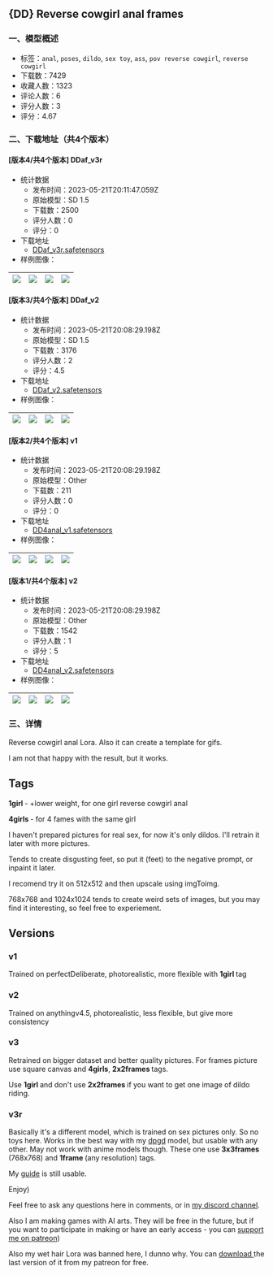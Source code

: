 ## {DD} Reverse cowgirl anal frames
### 一、模型概述

- 标签：`anal`, `poses`, `dildo`, `sex toy`, `ass`, `pov reverse cowgirl`, `reverse cowgirl`
- 下载数：7429
- 收藏人数：1323
- 评论人数：6
- 评分人数：3
- 评分：4.67

### 二、下载地址（共4个版本）

#### [版本4/共4个版本] DDaf_v3r

- 统计数据
  - 发布时间：2023-05-21T20:11:47.059Z
  - 原始模型：SD 1.5
  - 下载数：2500
  - 评分人数：0
  - 评分：0
- 下载地址
  - [DDaf_v3r.safetensors](https://civitai.com/api/download/models/77218)
- 样例图像：

| <img src="https://image.civitai.com/xG1nkqKTMzGDvpLrqFT7WA/a3a5aeb4-1ff7-4828-98da-04cb7b56c905/width=450/865862.jpeg" /> | <img src="https://image.civitai.com/xG1nkqKTMzGDvpLrqFT7WA/f5051809-3508-423e-9610-a962b322f3f9/width=450/865861.jpeg" /> | <img src="https://image.civitai.com/xG1nkqKTMzGDvpLrqFT7WA/520f9d1a-8104-44f7-bac3-73770497169d/width=450/865855.jpeg" /> | <img src="https://image.civitai.com/xG1nkqKTMzGDvpLrqFT7WA/8f61004d-78c7-42b6-80b8-1b52c6c1ef2e/width=450/865859.jpeg" /> |
| ---- | ---- | ---- | ---- |

#### [版本3/共4个版本] DDaf_v2

- 统计数据
  - 发布时间：2023-05-21T20:08:29.198Z
  - 原始模型：SD 1.5
  - 下载数：3176
  - 评分人数：2
  - 评分：4.5
- 下载地址
  - [DDaf_v2.safetensors](https://civitai.com/api/download/models/58263)
- 样例图像：

| <img src="https://image.civitai.com/xG1nkqKTMzGDvpLrqFT7WA/731ad739-ac51-4ebf-a3b6-1fda8bb2b400/width=450/633765.jpeg" /> | <img src="https://image.civitai.com/xG1nkqKTMzGDvpLrqFT7WA/a56b8c36-f393-4d36-b755-2c568558f000/width=450/633766.jpeg" /> | <img src="https://image.civitai.com/xG1nkqKTMzGDvpLrqFT7WA/4aa19298-3e0c-492c-7d69-6035b4b05a00/width=450/633768.jpeg" /> | <img src="https://image.civitai.com/xG1nkqKTMzGDvpLrqFT7WA/5a2c19f9-c467-4f0f-e4a8-ecdc9fb03300/width=450/633769.jpeg" /> |
| ---- | ---- | ---- | ---- |

#### [版本2/共4个版本] v1

- 统计数据
  - 发布时间：2023-05-21T20:08:29.198Z
  - 原始模型：Other
  - 下载数：211
  - 评分人数：0
  - 评分：0
- 下载地址
  - [DD4anal_v1.safetensors](https://civitai.com/api/download/models/30837)
- 样例图像：

| <img src="https://image.civitai.com/xG1nkqKTMzGDvpLrqFT7WA/4949f1d9-9100-40f4-ec38-de770c6cf200/width=450/350400.jpeg" /> | <img src="https://image.civitai.com/xG1nkqKTMzGDvpLrqFT7WA/dac76fc8-3d30-4482-781a-6df97ebaae00/width=450/350399.jpeg" /> | <img src="https://image.civitai.com/xG1nkqKTMzGDvpLrqFT7WA/695252d7-5b3a-47ff-16c9-f50544974a00/width=450/350398.jpeg" /> | <img src="https://image.civitai.com/xG1nkqKTMzGDvpLrqFT7WA/d2720bd8-6e94-4e62-4c26-97c07d9df400/width=450/350397.jpeg" /> |
| ---- | ---- | ---- | ---- |

#### [版本1/共4个版本] v2

- 统计数据
  - 发布时间：2023-05-21T20:08:29.198Z
  - 原始模型：Other
  - 下载数：1542
  - 评分人数：1
  - 评分：5
- 下载地址
  - [DD4anal_v2.safetensors](https://civitai.com/api/download/models/30836)
- 样例图像：

| <img src="https://image.civitai.com/xG1nkqKTMzGDvpLrqFT7WA/66a8178a-2d8e-4642-d47d-7c5f436a6100/width=450/350384.jpeg" /> | <img src="https://image.civitai.com/xG1nkqKTMzGDvpLrqFT7WA/626a1dd7-1430-40c7-b886-a914aab66c00/width=450/350396.jpeg" /> | <img src="https://image.civitai.com/xG1nkqKTMzGDvpLrqFT7WA/fd96520f-4302-4c86-84ca-5bb6e0acff00/width=450/350395.jpeg" /> | <img src="https://image.civitai.com/xG1nkqKTMzGDvpLrqFT7WA/7e019670-80bd-4ab2-d9bb-c7a033bd5f00/width=450/350394.jpeg" /> |
| ---- | ---- | ---- | ---- |


### 三、详情
<p>Reverse cowgirl anal Lora. Also it can create a template for gifs.</p><p>I am not that happy with the result, but it works.</p><h2>Tags</h2><p><strong>1girl </strong>- +lower weight, for one girl reverse cowgirl anal</p><p><strong>4girls </strong>- for 4 fames with the same girl</p><p>I haven't prepared pictures for real sex, for now it's only dildos. I'll retrain it later with more pictures.</p><p>Tends to create disgusting feet, so put it (feet) to the negative prompt, or inpaint it later.</p><p>I recomend try it on 512x512 and then upscale using imgToimg.</p><p>768x768 and 1024x1024 tends to create weird sets of images, but you may find it interesting, so feel free to experiement.</p><h2>Versions</h2><h3>v1</h3><p>Trained on perfectDeliberate, photorealistic, more flexible with <strong>1girl </strong>tag</p><h3>v2</h3><p>Trained on anythingv4.5, photorealistic, less flexible, but give more consistency</p><h3>v3</h3><p>Retrained on bigger dataset and better quality pictures. For frames picture use square canvas and <strong>4girls</strong>, <strong>2x2frames </strong>tags.</p><p>Use <strong>1girl </strong>and don't use <strong>2x2frames </strong>if you want to get one image of dildo riding.</p><h3>v3r</h3><p>Basically it's a different model, which is trained on sex pictures only. So no toys here. Works in the best way with my <a rel="ugc" href="https://civitai.com/models/67440/dgpd">dpgd</a> model, but usable with any other. May not work with anime models though. These one use <strong>3x3frames </strong>(768x768) and <strong>1frame </strong>(any resolution) tags. </p><p>My <a rel="ugc" href="https://civitai.com/models/60211/dd-how-to-make-gifs-from-my-loras">guide</a> is still usable.</p><p>Enjoy)</p><p>Feel free to ask any questions here in comments, or in <a target="_blank" rel="ugc" href="https://discord.gg/9My32sKEAK">my discord channel</a>.</p><p>Also I am making games with AI arts. They will be free in the future, but if you want to participate in making or have an early access - you can <a target="_blank" rel="ugc" href="https://www.patreon.com/aDDont">support me on patreon</a>)</p><p>Also my wet hair Lora was banned here, I dunno why. You can <a target="_blank" rel="ugc" href="https://www.patreon.com/posts/wet-hair-model-82413226">download </a>the last version of it from my patreon for free.</p>